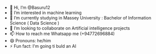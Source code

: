 - 👋 Hi, I’m @Basuru12
- 👀 I’m interested in machine learning
- 🌱 I’m currently studying in Massey University : Bachelor of Information Science ( Data Science )
- 💞️ I’m looking to collaborate on Artificial intelligence projects
- 📫 How to reach me Whatsapp me (+94772696884)
- 😄 Pronouns: he/him
- ⚡ Fun fact: I'm going ti buld an AI

<!---
Basuru12/Basuru12 is a ✨ special ✨ repository because its `README.md` (this file) appears on your GitHub profile.
You can click the Preview link to take a look at your changes.
--->
